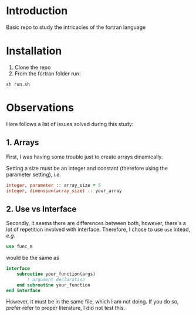# Introduction

Basic repo to study the intricacies of the fortran language

# Installation

1. Clone the repo
2. From the fortran folder run:

```
sh run.sh
```

# Observations

Here follows a list of issues solved during this study:

## 1. Arrays

First, I was having some trouble just to create arrays dinamically.

Setting a size must be an integer and constant (therefore using the parameter setting), *i.e.*

```fortran
integer, parameter :: array_size = 5
integer, dimension(array_size) :: your_array
```

## 2. Use vs Interface

Secondly, it seems there are differences between both, however, there's a lot of repetition involved with interface. Therefore, I chose to use `use` intead, *e.g.*

```fortran
use func_m
```

would be the same as

```fortran
interface
	subroutine your_function(args)
		! argument declaration
	end subroutine your_function
end interface
```

However, it must be in the same file, which I am not doing. If you do so, prefer refer to proper literature, I did not test this.
